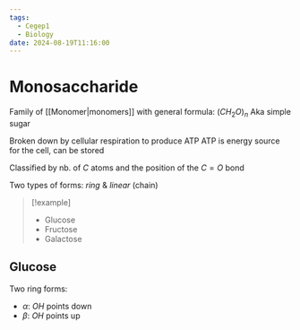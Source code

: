 ```yaml
---
tags:
  - Cegep1
  - Biology
date: 2024-08-19T11:16:00
---
```


# Monosaccharide

Family of [[Monomer|monomers]] with general formula: $(CH_{2}O)_{n}$
Aka simple sugar

Broken down by cellular respiration to produce ATP
ATP is energy source for the cell, can be stored

Classified by nb. of $C$ atoms and the position of the $C=O$ bond

Two types of forms: *ring* & *linear* (chain)

> [!example]
> - Glucose
> - Fructose
> - Galactose

## Glucose

Two ring forms:

- $\alpha$: $OH$ points down
- $\beta$: $OH$ points up